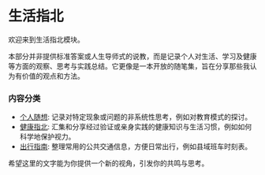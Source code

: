 # 生活指北

欢迎来到生活指北模块。

本部分并非提供标准答案或人生导师式的说教，而是记录个人对生活、学习及健康等方面的观察、思考与实践总结。它更像是一本开放的随笔集，旨在分享那些我认为有价值的观点和方法。

### 内容分类 <!-- {docsify-ignore} -->

*   [个人随想](/insights/thoughts/): 记录对特定现象或问题的非系统性思考，例如对教育模式的探讨。
*   [健康指北](/insights/health/): 汇集和分享经过验证或亲身实践的健康知识与生活习惯，例如如何科学地保护视力。
*   [出行指南](/insights/transport/): 整理常用的公共交通信息，方便日常出行，例如县域班车时刻表。

希望这里的文字能为你提供一个新的视角，引发你的共鸣与思考。